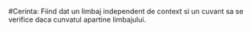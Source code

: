 #Cerinta:
Fiind dat un limbaj independent de context si un cuvant sa se verifice daca cunvatul apartine limbajului.

